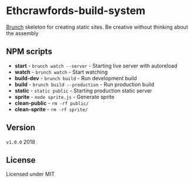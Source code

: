 # Ethcrawfords-build-system

[Brunch](http://brunch.io/) skeleton for creating static sites. Be creative without thinking about the assembly

## NPM scripts

* **start** - `brunch watch --server` - Starting live server with autoreload
* **watch** - `brunch watch` - Start watching
* **build-dev** - `brunch build` - Run development build
* **build** - `brunch build --production` - Run production build
* **static** - `static public` - Starting production static server
* **sprite** - `node sprite.js` - Generate sprite
* **clean-public** - `rm -rf public/`
* **clean-sprite** - `rm -rf sprite/`

## Version

`v1.0.0` 2018

## License

Licensed under MIT
